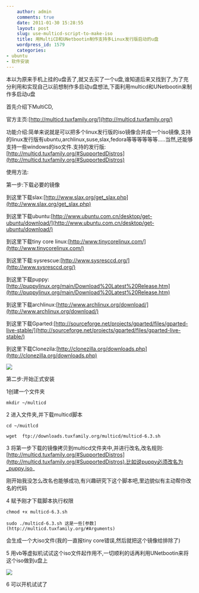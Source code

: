 ```yaml
---
    author: admin
    comments: true
    date: 2011-01-30 15:28:55
    layout: post
    slug: use-multicd-script-to-make-iso
    title: 用MultiCD和UNetbootin制作支持多Linux发行版启动的u盘
    wordpress_id: 1579
    categories:
- ubuntu
- 软件安装
---
```


本以为原来手机上挂的u盘丢了,就又去买了一个u盘,谁知道后来又找到了,为了充分利用和实现自己以前想制作多启动u盘想法,下面利用multicd和UNetbootin来制作多启动u盘

首先介绍下MultiCD,

官方主页:[http://multicd.tuxfamily.org/](http://multicd.tuxfamily.org/)

功能介绍:简单来说就是可以把多个linux发行版的iso镜像合并成一个iso镜像,支持的linux发行版有ubuntu,archlinux,suse,slax,fedora等等等等等等.....当然,还能够支持一些windows的iso文件.支持的发行版:[http://multicd.tuxfamily.org/#SupportedDistros](http://multicd.tuxfamily.org/#SupportedDistros)

使用方法:

第一步:下载必要的镜像

到这里下载slax:[http://www.slax.org/get_slax.php](http://www.slax.org/get_slax.php)

到这里下载ubuntu:[http://www.ubuntu.com.cn/desktop/get-ubuntu/download/](http://www.ubuntu.com.cn/desktop/get-ubuntu/download/)

到这里下载tiny core linux:[http://www.tinycorelinux.com/](http://www.tinycorelinux.com/)

到这里下载:sysrescue:[http://www.sysresccd.org/](http://www.sysresccd.org/)

到这里下载puppy:[http://puppylinux.org/main/Download%20Latest%20Release.htm](http://puppylinux.org/main/Download%20Latest%20Release.htm)

到这里下载archlinux:[http://www.archlinux.org/download/](http://www.archlinux.org/download/)

到这里下载Gparted:[http://sourceforge.net/projects/gparted/files/gparted-live-stable/](http://sourceforge.net/projects/gparted/files/gparted-live-stable/)

到这里下载Clonezila:[http://clonezilla.org/downloads.php](http://clonezilla.org/downloads.php)

![](http://i.imgur.com/IW00Z.png)

第二步:开始正式安装

1创建一个文件夹

    mkdir ~/multicd

2 进入文件夹,并下载multicd脚本

    cd ~/muitlcd

    wget  ftp://downloads.tuxfamily.org/multicd/multicd-6.3.sh

3 将第一步下载的镜像拷贝到multicd文件夹中,并进行改名,改名规则:[http://multicd.tuxfamily.org/#SupportedDistros](http://multicd.tuxfamily.org/#SupportedDistros).比如说puppy必须改名为_puppy.iso_

刚开始我没怎么改名也能够成功,有兴趣研究下这个脚本吧,里边貌似有主动帮你改名的代码

4 赋予刚才下载脚本执行权限

    chmod +x multicd-6.3.sh

    sudo ./multicd-6.3.sh 这是一些[参数](http://multicd.tuxfamily.org/#Arguments)

会生成一个大iso文件(我的一直报tiny core错误,然后就把这个镜像给排除了)

5 用vb等虚拟机试试这个iso文件起作用不,一切顺利的话再利用UNetbootin来将这个iso做到u盘上

![](http://i.imgur.com/fvArN.png)

6 可以开机试试了
